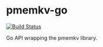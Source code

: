 # pmemkv-go

[![Build Status](https://travis-ci.org/photoszzt/pmemkv-go.svg?branch=master)](https://travis-ci.org/photoszzt/pmemkv-go)

Go API wrapping the pmemkv library.
